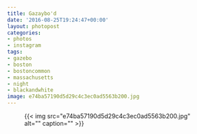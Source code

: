 ```yaml
---
title: Gazaybo'd
date: '2016-08-25T19:24:47+00:00'
layout: photopost
categories:
- photos
- instagram
tags:
- gazebo
- boston
- bostoncommon
- massachusetts
- night
- blackandwhite
image: e74ba57190d5d29c4c3ec0ad5563b200.jpg
---
```


<figure class="photo photo--square">
  {{< img src="e74ba57190d5d29c4c3ec0ad5563b200.jpg" alt="" caption="" >}}

</figure>




